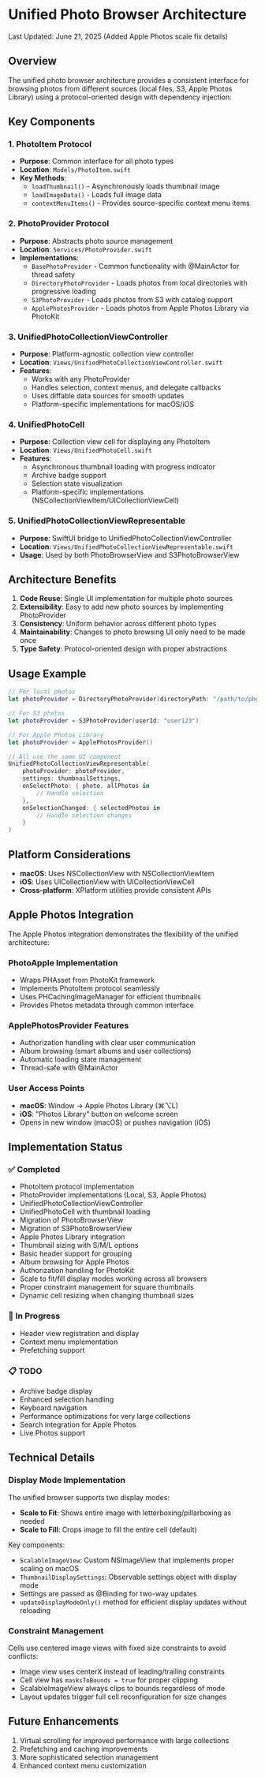 # Unified Photo Browser Architecture

Last Updated: June 21, 2025 (Added Apple Photos scale fix details)

## Overview

The unified photo browser architecture provides a consistent interface for browsing photos from different sources (local files, S3, Apple Photos Library) using a protocol-oriented design with dependency injection.

## Key Components

### 1. PhotoItem Protocol
- **Purpose**: Common interface for all photo types
- **Location**: `Models/PhotoItem.swift`
- **Key Methods**:
  - `loadThumbnail()` - Asynchronously loads thumbnail image
  - `loadImageData()` - Loads full image data
  - `contextMenuItems()` - Provides source-specific context menu items

### 2. PhotoProvider Protocol
- **Purpose**: Abstracts photo source management
- **Location**: `Services/PhotoProvider.swift`
- **Implementations**:
  - `BasePhotoProvider` - Common functionality with @MainActor for thread safety
  - `DirectoryPhotoProvider` - Loads photos from local directories with progressive loading
  - `S3PhotoProvider` - Loads photos from S3 with catalog support
  - `ApplePhotosProvider` - Loads photos from Apple Photos Library via PhotoKit

### 3. UnifiedPhotoCollectionViewController
- **Purpose**: Platform-agnostic collection view controller
- **Location**: `Views/UnifiedPhotoCollectionViewController.swift`
- **Features**:
  - Works with any PhotoProvider
  - Handles selection, context menus, and delegate callbacks
  - Uses diffable data sources for smooth updates
  - Platform-specific implementations for macOS/iOS

### 4. UnifiedPhotoCell
- **Purpose**: Collection view cell for displaying any PhotoItem
- **Location**: `Views/UnifiedPhotoCell.swift`
- **Features**:
  - Asynchronous thumbnail loading with progress indicator
  - Archive badge support
  - Selection state visualization
  - Platform-specific implementations (NSCollectionViewItem/UICollectionViewCell)

### 5. UnifiedPhotoCollectionViewRepresentable
- **Purpose**: SwiftUI bridge to UnifiedPhotoCollectionViewController
- **Location**: `Views/UnifiedPhotoCollectionViewRepresentable.swift`
- **Usage**: Used by both PhotoBrowserView and S3PhotoBrowserView

## Architecture Benefits

1. **Code Reuse**: Single UI implementation for multiple photo sources
2. **Extensibility**: Easy to add new photo sources by implementing PhotoProvider
3. **Consistency**: Uniform behavior across different photo types
4. **Maintainability**: Changes to photo browsing UI only need to be made once
5. **Type Safety**: Protocol-oriented design with proper abstractions

## Usage Example

```swift
// For local photos
let photoProvider = DirectoryPhotoProvider(directoryPath: "/path/to/photos")

// For S3 photos
let photoProvider = S3PhotoProvider(userId: "user123")

// For Apple Photos Library
let photoProvider = ApplePhotosProvider()

// All use the same UI component
UnifiedPhotoCollectionViewRepresentable(
    photoProvider: photoProvider,
    settings: thumbnailSettings,
    onSelectPhoto: { photo, allPhotos in
        // Handle selection
    },
    onSelectionChanged: { selectedPhotos in
        // Handle selection changes
    }
)
```

## Platform Considerations

- **macOS**: Uses NSCollectionView with NSCollectionViewItem
- **iOS**: Uses UICollectionView with UICollectionViewCell
- **Cross-platform**: XPlatform utilities provide consistent APIs

## Apple Photos Integration

The Apple Photos integration demonstrates the flexibility of the unified architecture:

### PhotoApple Implementation
- Wraps PHAsset from PhotoKit framework
- Implements PhotoItem protocol seamlessly
- Uses PHCachingImageManager for efficient thumbnails
- Provides Photos metadata through common interface

### ApplePhotosProvider Features
- Authorization handling with clear user communication
- Album browsing (smart albums and user collections)
- Automatic loading state management
- Thread-safe with @MainActor

### User Access Points
- **macOS**: Window → Apple Photos Library (⌘⌥L)
- **iOS**: "Photos Library" button on welcome screen
- Opens in new window (macOS) or pushes navigation (iOS)

## Implementation Status

### ✅ Completed
- PhotoItem protocol implementation
- PhotoProvider implementations (Local, S3, Apple Photos)
- UnifiedPhotoCollectionViewController
- UnifiedPhotoCell with thumbnail loading
- Migration of PhotoBrowserView
- Migration of S3PhotoBrowserView
- Apple Photos Library integration
- Thumbnail sizing with S/M/L options
- Basic header support for grouping
- Album browsing for Apple Photos
- Authorization handling for PhotoKit
- Scale to fit/fill display modes working across all browsers
- Proper constraint management for square thumbnails
- Dynamic cell resizing when changing thumbnail sizes

### 🚧 In Progress
- Header view registration and display
- Context menu implementation
- Prefetching support

### 📋 TODO
- Archive badge display
- Enhanced selection handling
- Keyboard navigation
- Performance optimizations for very large collections
- Search integration for Apple Photos
- Live Photos support

## Technical Details

### Display Mode Implementation
The unified browser supports two display modes:
- **Scale to Fit**: Shows entire image with letterboxing/pillarboxing as needed
- **Scale to Fill**: Crops image to fill the entire cell (default)

Key components:
- `ScalableImageView`: Custom NSImageView that implements proper scaling on macOS
- `ThumbnailDisplaySettings`: Observable settings object with display mode
- Settings are passed as @Binding for two-way updates
- `updateDisplayModeOnly()` method for efficient display updates without reloading

### Constraint Management
Cells use centered image views with fixed size constraints to avoid conflicts:
- Image view uses centerX instead of leading/trailing constraints
- Cell view has `masksToBounds = true` for proper clipping
- ScalableImageView always clips to bounds regardless of mode
- Layout updates trigger full cell reconfiguration for size changes

## Future Enhancements

1. Virtual scrolling for improved performance with large collections
2. Prefetching and caching improvements
3. More sophisticated selection management
4. Enhanced context menu customization
